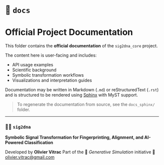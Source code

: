 # 📁 `docs`

# Official Project Documentation

This folder contains the **official documentation** of the `sig2dna_core` project.

The content here is user-facing and includes:

- API usage examples
- Scientific background
- Symbolic transformation workflows
- Visualizations and interpretation guides

Documentation may be written in Markdown (`.md`) or reStructuredText (`.rst`) and is structured to be rendered using [Sphinx](https://www.sphinx-doc.org/) with MyST support.

> To regenerate the documentation from source, see the `docs_sphinx/` folder.





---

### 📡🧬 `sig2dna`

**Symbolic Signal Transformation for Fingerprinting, Alignment, and AI-Powered Classification**

Developed by **Olivier Vitrac**
 Part of the 🌱 *Generative Simulation* initiative
 📧 olivier.vitrac@gmail.com